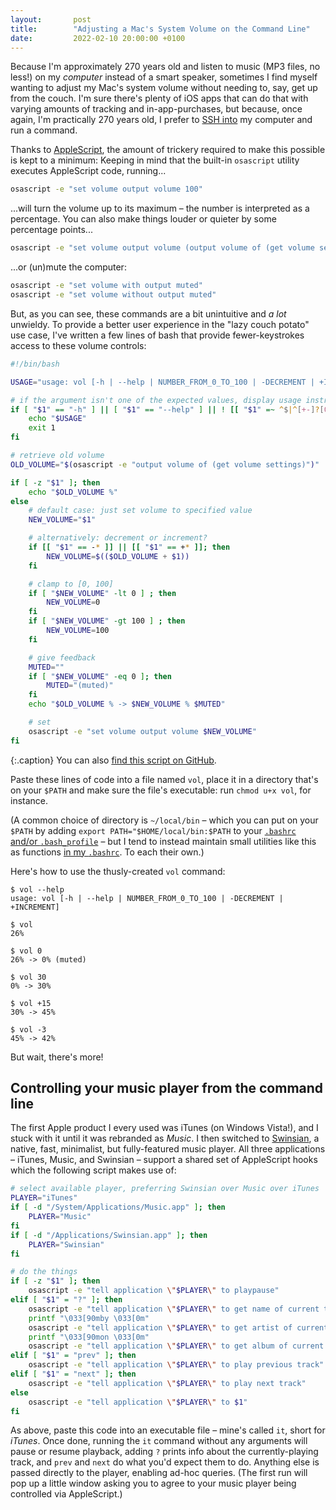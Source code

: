 ```yaml
---
layout:       post
title:        "Adjusting a Mac's System Volume on the Command Line"
date:         2022-02-10 20:00:00 +0100
---
```


Because I'm approximately 270 years old and listen to music (MP3 files, no less!) on my *computer* instead of a smart speaker, sometimes I find myself wanting to adjust my Mac's system volume without needing to, say, get up from the couch. I'm sure there's plenty of iOS apps that can do that with varying amounts of tracking and in-app-purchases, but because, once again, I'm practically 270 years old, I prefer to [SSH into](https://www.termius.com/ios) my computer and run a command.

Thanks to [AppleScript](https://en.wikipedia.org/wiki/AppleScript), the amount of trickery required to make this possible is kept to a minimum: Keeping in mind that the built-in `osascript` utility executes AppleScript code, running...

```bash
osascript -e "set volume output volume 100"
```

...will turn the volume up to its maximum – the number is interpreted as a percentage. You can also make things louder or quieter by some percentage points...

```bash
osascript -e "set volume output volume (output volume of (get volume settings) - 42)"
```

...or (un)mute the computer:

```bash
osascript -e "set volume with output muted"
osascript -e "set volume without output muted"
```

But, as you can see, these commands are a bit unintuitive and *a lot* unwieldy. To provide a better user experience in the "lazy couch potato" use case, I've written a few lines of bash that provide fewer-keystrokes access to these volume controls:

```bash
#!/bin/bash

USAGE="usage: vol [-h | --help | NUMBER_FROM_0_TO_100 | -DECREMENT | +INCREMENT]"

# if the argument isn't one of the expected values, display usage instructions
if [ "$1" == "-h" ] || [ "$1" == "--help" ] || ! [[ "$1" =~ ^$|^[+-]?[0-9]+$ ]]; then
    echo "$USAGE"
    exit 1
fi

# retrieve old volume
OLD_VOLUME="$(osascript -e "output volume of (get volume settings)")"

if [ -z "$1" ]; then
    echo "$OLD_VOLUME %"
else
    # default case: just set volume to specified value
    NEW_VOLUME="$1"

    # alternatively: decrement or increment?
    if [[ "$1" == -* ]] || [[ "$1" == +* ]]; then
        NEW_VOLUME=$(($OLD_VOLUME + $1))
    fi

    # clamp to [0, 100]
    if [ "$NEW_VOLUME" -lt 0 ] ; then
        NEW_VOLUME=0
    fi
    if [ "$NEW_VOLUME" -gt 100 ] ; then
        NEW_VOLUME=100
    fi

    # give feedback
    MUTED=""
    if [ "$NEW_VOLUME" -eq 0 ]; then
        MUTED="(muted)"
    fi
    echo "$OLD_VOLUME % -> $NEW_VOLUME % $MUTED"

    # set
    osascript -e "set volume output volume $NEW_VOLUME"
fi
```

{:.caption}
You can also [find this script on GitHub](https://github.com/doersino/vol).

Paste these lines of code into a file named `vol`, place it in a directory that's on your `$PATH` and make sure the file's executable: run `chmod u+x vol`, for instance.

(A common choice of directory is `~/local/bin` – which you can put on your `$PATH` by adding `export PATH="$HOME/local/bin:$PATH` to your [`.bashrc` and/or `.bash_profile`](https://linuxize.com/post/bashrc-vs-bash-profile/) – but I tend to instead maintain small utilities like this as functions [in my `.bashrc`](https://github.com/doersino/dotfiles/blob/master/.bashrc). To each their own.)

Here's how to use the thusly-created `vol` command:

```text
$ vol --help
usage: vol [-h | --help | NUMBER_FROM_0_TO_100 | -DECREMENT | +INCREMENT]
```

```text
$ vol
26%
```

```text
$ vol 0
26% -> 0% (muted)
```

```text
$ vol 30
0% -> 30%
```

```text
$ vol +15
30% -> 45%
```

```text
$ vol -3
45% -> 42%
```

But wait, there's more!

## Controlling your music player from the command line

The first Apple product I every used was iTunes (on Windows Vista!), and I stuck with it until it was rebranded as *Music*. I then switched to [Swinsian](https://swinsian.com), a native, fast, minimalist, but fully-featured music player. All three applications – iTunes, Music, and Swinsian – support a shared set of AppleScript hooks which the following script makes use of:

```bash
# select available player, preferring Swinsian over Music over iTunes
PLAYER="iTunes"
if [ -d "/System/Applications/Music.app" ]; then
    PLAYER="Music"
fi
if [ -d "/Applications/Swinsian.app" ]; then
    PLAYER="Swinsian"
fi

# do the things
if [ -z "$1" ]; then
    osascript -e "tell application \"$PLAYER\" to playpause"
elif [ "$1" = "?" ]; then
    osascript -e "tell application \"$PLAYER\" to get name of current track"
    printf "\033[90mby \033[0m"
    osascript -e "tell application \"$PLAYER\" to get artist of current track"
    printf "\033[90mon \033[0m"
    osascript -e "tell application \"$PLAYER\" to get album of current track"
elif [ "$1" = "prev" ]; then
    osascript -e "tell application \"$PLAYER\" to play previous track"
elif [ "$1" = "next" ]; then
    osascript -e "tell application \"$PLAYER\" to play next track"
else
    osascript -e "tell application \"$PLAYER\" to $1"
fi
```

As above, paste this code into an executable file – mine's called `it`, short for *iTunes*. Once done, running the `it` command without any arguments will pause or resume playback, adding `?` prints info about the currently-playing track, and `prev` and `next` do what you'd expect them to do. Anything else is passed directly to the player, enabling ad-hoc queries. (The first run will pop up a little window asking you to agree to your music player being controlled via AppleScript.)
